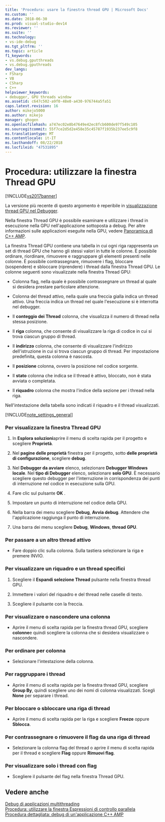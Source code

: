 ```yaml
---
title: 'Procedura: usare la finestra thread GPU | Microsoft Docs'
ms.custom: ''
ms.date: 2018-06-30
ms.prod: visual-studio-dev14
ms.reviewer: ''
ms.suite: ''
ms.technology:
- vs-ide-debug
ms.tgt_pltfrm: ''
ms.topic: article
f1_keywords:
- vs.debug.gputthreads
- vs.debug.gputhreads
dev_langs:
- FSharp
- VB
- CSharp
- C++
helpviewer_keywords:
- debugger, GPU threads window
ms.assetid: c647c502-a9f0-48e0-a430-976744a5fa51
caps.latest.revision: 16
author: mikejo5000
ms.author: mikejo
manager: ghogen
ms.openlocfilehash: a747ec02e8b47649e42ec8fcb600de97f549c105
ms.sourcegitcommit: 55f7ce2d5d2e458e35c45787f1935b237ee5c9f8
ms.translationtype: MT
ms.contentlocale: it-IT
ms.lasthandoff: 08/22/2018
ms.locfileid: "47531895"
---
```

# <a name="how-to-use-the-gpu-threads-window"></a>Procedura: utilizzare la finestra Thread GPU
[!INCLUDE[vs2017banner](../includes/vs2017banner.md)]

La versione più recente di questo argomento è reperibile in [visualizzazione thread GPU nel Debugger](https://docs.microsoft.com/visualstudio/debugger/how-to-use-the-gpu-threads-window).  
  
Nella finestra Thread GPU è possibile esaminare e utilizzare i thread in esecuzione nella GPU nell'applicazione sottoposta a debug. Per altre informazioni sulle applicazioni eseguite nella GPU, vedere [Panoramica di C++ AMP](http://msdn.microsoft.com/library/9e593b06-6e3c-43e9-8bae-6d89efdd39fc).  
  
 La finestra Thread GPU contiene una tabella in cui ogni riga rappresenta un set di thread GPU che hanno gli stessi valori in tutte le colonne. È possibile ordinare, riordinare, rimuovere e raggruppare gli elementi presenti nelle colonne. È possibile contrassegnare, rimuovere i flag, bloccare (sospendere) e sbloccare (riprendere) i thread dalla finestra Thread GPU. Le colonne seguenti sono visualizzate nella finestra Thread GPU:  
  
-   Colonna flag, nella quale è possibile contrassegnare un thread al quale si desidera prestare particolare attenzione.  
  
-   Colonna del thread attivo, nella quale una freccia gialla indica un thread attivo. Una freccia indica un thread nel quale l'esecuzione si è interrotta nel debugger.  
  
-   Il **conteggio dei Thread** colonna, che visualizza il numero di thread nella stessa posizione.  
  
-   Il **riga** colonna, che consente di visualizzare la riga di codice in cui si trova ciascun gruppo di thread.  
  
-   Il **indirizzo** colonna, che consente di visualizzare l'indirizzo dell'istruzione in cui si trova ciascun gruppo di thread. Per impostazione predefinita, questa colonna è nascosta.  
  
-   Il **posizione** colonna, ovvero la posizione nel codice sorgente.  
  
-   Il **stato** colonna che indica se il thread è attivo, bloccato, non è stata avviata o completata.  
  
-   Il **riquadro** colonna che mostra l'indice della sezione per i thread nella riga.  
  
 Nell'intestazione della tabella sono indicati il riquadro e il thread visualizzati.  
  
 [!INCLUDE[note_settings_general](../includes/note-settings-general-md.md)]  
  
### <a name="to-display-the-gpu-threads-window"></a>Per visualizzare la finestra Thread GPU  
  
1.  In **Esplora soluzioni**aprire il menu di scelta rapida per il progetto e scegliere **Proprietà**.  
  
2.  Nel **pagine delle proprietà** finestra per il progetto, sotto **delle proprietà di configurazione**, scegliere **debug**.  
  
3.  Nel **Debugger da avviare** elenco, selezionare **Debugger Windows locale**. Nel **tipo di Debugger** elenco, selezionare **solo GPU**. È necessario scegliere questo debugger per l'interruzione in corrispondenza dei punti di interruzione nel codice in esecuzione sulla GPU.  
  
4.  Fare clic sul pulsante **OK** .  
  
5.  Impostare un punto di interruzione nel codice della GPU.  
  
6.  Nella barra dei menu scegliere **Debug**, **Avvia debug**. Attendere che l'applicazione raggiunga il punto di interruzione.  
  
7.  Una barra dei menu scegliere **Debug**, **Windows**, **thread GPU**.  
  
### <a name="to-change-to-a-different-active-thread"></a>Per passare a un altro thread attivo  
  
-   Fare doppio clic sulla colonna. Sulla tastiera selezionare la riga e premere INVIO.  
  
### <a name="to-display-a-particular-tile-and-thread"></a>Per visualizzare un riquadro e un thread specifici  
  
1.  Scegliere il **Espandi selezione Thread** pulsante nella finestra thread GPU.  
  
2.  Immettere i valori del riquadro e del thread nelle caselle di testo.  
  
3.  Scegliere il pulsante con la freccia.  
  
### <a name="to-display-or-hide-a-column"></a>Per visualizzare o nascondere una colonna  
  
-   Aprire il menu di scelta rapida per la finestra thread GPU, scegliere **colonne**e quindi scegliere la colonna che si desidera visualizzare o nascondere.  
  
### <a name="to-sort-by-a-column"></a>Per ordinare per colonna  
  
-   Selezionare l'intestazione della colonna.  
  
### <a name="to-group-threads"></a>Per raggruppare i thread  
  
-   Aprire il menu di scelta rapida per la finestra thread GPU, scegliere **Group By**, quindi scegliere uno dei nomi di colonna visualizzati. Scegli **None** per separare i thread.  
  
### <a name="to-freeze-or-thaw-a-row-of-threads"></a>Per bloccare o sbloccare una riga di thread  
  
-   Aprire il menu di scelta rapida per la riga e scegliere **Freeze** oppure **Sblocca**.  
  
### <a name="to-flag-or-unflag-a-row-of-threads"></a>Per contrassegnare o rimuovere il flag da una riga di thread  
  
-   Selezionare la colonna flag del thread o aprire il menu di scelta rapida per il thread e scegliere **Flag** oppure **Rimuovi flag**.  
  
### <a name="to-display-only-flagged-threads"></a>Per visualizzare solo i thread con flag  
  
-   Scegliere il pulsante del flag nella finestra Thread GPU.  
  
## <a name="see-also"></a>Vedere anche  
 [Debug di applicazioni multithreading](../debugger/debug-multithreaded-applications-in-visual-studio.md)   
 [Procedura: utilizzare la finestra Espressioni di controllo parallela](../debugger/how-to-use-the-parallel-watch-window.md)   
 [Procedura dettagliata: debug di un'applicazione C++ AMP](http://msdn.microsoft.com/library/40e92ecc-f6ba-411c-960c-b3047b854fb5)



